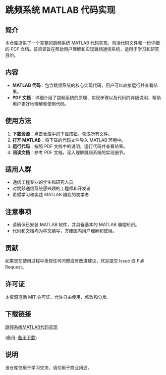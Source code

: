 # 跳频系统 MATLAB 代码实现

## 简介

本仓库提供了一个完整的跳频系统 MATLAB 代码实现，包括代码文件和一份详细的 PDF 文档。该资源旨在帮助用户理解和实现跳频通信系统，适用于学习和研究目的。

## 内容

- **MATLAB 代码**：包含跳频系统的核心实现代码，用户可以直接运行并查看结果。
- **PDF 文档**：详细介绍了跳频系统的原理、实现步骤以及代码的详细说明，帮助用户更好地理解和使用代码。

## 使用方法

1. **下载资源**：点击仓库中的下载按钮，获取所有文件。
2. **打开 MATLAB**：将下载的代码文件导入 MATLAB 环境中。
3. **运行代码**：按照 PDF 文档中的说明，运行代码并查看结果。
4. **阅读文档**：参考 PDF 文档，深入理解跳频系统的实现细节。

## 适用人群

- 通信工程专业的学生和研究人员
- 对跳频通信系统感兴趣的工程师和开发者
- 希望学习和实践 MATLAB 编程的初学者

## 注意事项

- 请确保已安装 MATLAB 软件，并具备基本的 MATLAB 编程知识。
- 代码和文档均为中文编写，方便国内用户理解和使用。

## 贡献

如果您在使用过程中发现任何问题或有改进建议，欢迎提交 Issue 或 Pull Request。

## 许可证

本资源遵循 MIT 许可证，允许自由使用、修改和分发。

## 下载链接
[跳频系统MATLAB代码实现](https://pan.quark.cn/s/a37ac15bd3ff) 

(备用: [备用下载](https://pan.baidu.com/s/1QmBIQs7prnPN6uX5oOJyyQ?pwd=1234))

## 说明

该仓库仅用于学习交流，请勿用于商业用途。

